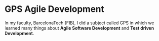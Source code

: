 # GPS Agile Development

In my faculty, BarcelonaTech (FIB), I did a subject called GPS in which we learned many things about **Agile Software Development** and **Test driven Development**.
